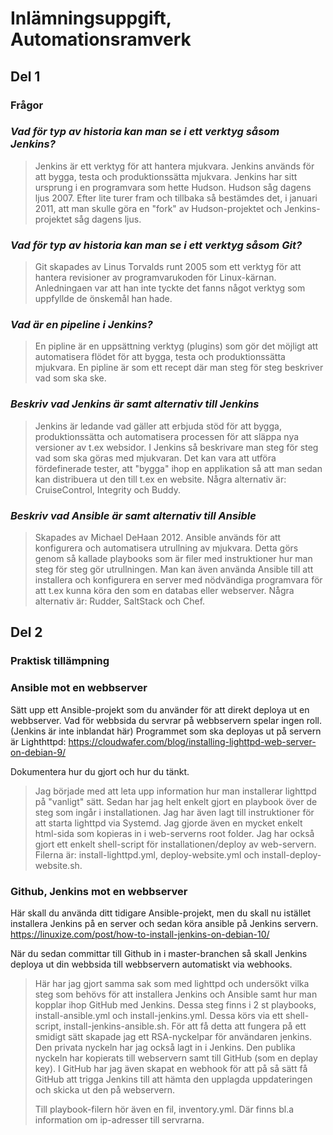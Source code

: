 # Inlämningsuppgift, Automationsramverk

## Del 1

### Frågor

### _Vad för typ av historia kan man se i ett verktyg såsom Jenkins?_

> Jenkins är ett verktyg för att hantera mjukvara. Jenkins används
> för att bygga, testa och produktionssätta mjukvara.
> Jenkins har sitt ursprung i en programvara som hette Hudson. Hudson
> såg dagens ljus 2007. Efter lite turer fram och tillbaka så bestämdes det,
> i januari 2011, att man skulle göra en "fork" av Hudson-projektet och
> Jenkins-projektet såg dagens ljus.

### _Vad för typ av historia kan man se i ett verktyg såsom Git?_

> Git skapades av Linus Torvalds runt 2005 som ett verktyg för att hantera
> revisioner av programvarukoden för Linux-kärnan. Anledningaen var att han inte
> tyckte det fanns något verktyg som uppfyllde de önskemål han hade.

### _Vad är en pipeline i Jenkins?_

> En pipline är en uppsättning verktyg (plugins) som gör det möjligt att
> automatisera flödet för att bygga, testa och produktionssätta mjukvara.
> En pipline är som ett recept där man steg för steg beskriver vad som
> ska ske.

### _Beskriv vad Jenkins är samt alternativ till Jenkins_

> Jenkins är ledande vad gäller att erbjuda stöd för att bygga,
> produktionssätta och automatisera processen för att släppa
> nya versioner av t.ex websidor. I Jenkins så beskrivare man steg
> för steg vad som ska göras med mjukvaran. Det kan vara att utföra
> fördefinerade tester, att "bygga" ihop en applikation så att man
> sedan kan distribuera ut den till t.ex en website.
> Några alternativ är: CruiseControl, Integrity och Buddy.

### _Beskriv vad Ansible är samt alternativ till Ansible_

> Skapades av Michael DeHaan 2012. Ansible används för att konfigurera och
> automatisera utrullning av mjukvara. Detta görs genom så kallade playbooks som
> är filer med instruktioner hur man steg för steg gör utrullningen.
> Man kan även använda Ansible till att installera och konfigurera en server
> med nödvändiga programvara för att t.ex kunna köra den som en databas eller
> webserver. 
> Några alternativ är: Rudder, SaltStack och Chef.

## Del 2

### Praktisk tillämpning

### Ansible mot en webbserver

Sätt upp ett Ansible-projekt som du använder för att direkt deploya ut en webbserver.
Vad för webbsida du servrar på webbservern spelar ingen roll.
(Jenkins är inte inblandat här)
Programmet som ska deployas ut på servern är Lighthttpd:
<https://cloudwafer.com/blog/installing-lighttpd-web-server-on-debian-9/>

Dokumentera hur du gjort och hur du tänkt.

> Jag började med att leta upp information hur man installerar lighttpd
> på "vanligt" sätt. Sedan har jag helt enkelt gjort en playbook över
> de steg som ingår i installationen. Jag har även lagt till instruktioner
> för att starta lighttpd via Systemd. Jag gjorde även en mycket enkelt
> html-sida som kopieras in i web-serverns root folder.
> Jag har också gjort ett enkelt shell-script för installationen/deploy av web-servern.
> Filerna är: install-lighttpd.yml, deploy-website.yml och install-deploy-website.sh.

### Github, Jenkins mot en webbserver

Här skall du använda ditt tidigare Ansible-projekt, men du skall nu istället installera Jenkins på en server och sedan köra ansible på Jenkins servern.
<https://linuxize.com/post/how-to-install-jenkins-on-debian-10/>

När du sedan committar till Github in i master-branchen så skall Jenkins deploya ut din webbsida till webbservern automatiskt via webhooks.

> Här har jag gjort samma sak som med lighttpd och undersökt vilka steg som behövs
> för att installera Jenkins och Ansible samt hur man kopplar ihop GitHub med Jenkins.
> Dessa steg finns i 2 st playbooks, install-ansible.yml och install-jenkins.yml.
> Dessa körs via ett shell-script, install-jenkins-ansible.sh.
> För att få detta att fungera på ett smidigt sätt skapade jag ett RSA-nyckelpar
> för användaren jenkins. Den privata nyckeln har jag också lagt in i Jenkins.
> Den publika nyckeln har kopierats till webservern samt till GitHub (som en deplay key).
> I GitHub har jag även skapat en webhook för att på så sätt få GitHub att trigga Jenkins
> till att hämta den upplagda uppdateringen och skicka ut den på webservern.
>  
> Till playbook-filern hör även en fil, inventory.yml. Där finns bl.a information om
> ip-adresser till servrarna.
